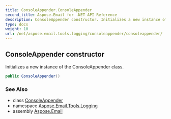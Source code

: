 ```yaml
---
title: ConsoleAppender.ConsoleAppender
second_title: Aspose.Email for .NET API Reference
description: ConsoleAppender constructor. Initializes a new instance of the ConsoleAppender class
type: docs
weight: 10
url: /net/aspose.email.tools.logging/consoleappender/consoleappender/
---
```

## ConsoleAppender constructor

Initializes a new instance of the ConsoleAppender class.

```csharp
public ConsoleAppender()
```

### See Also

* class [ConsoleAppender](../)
* namespace [Aspose.Email.Tools.Logging](../../consoleappender/)
* assembly [Aspose.Email](../../../)


